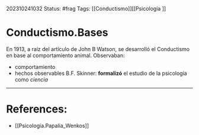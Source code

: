 202310241032
Status: #frag
Tags: [[Conductismo]][[Psicología ]]

# Conductismo.Bases
En 1913, a raíz del artículo de John B Watson, se desarrolló el Conductismo en base al comportamiento animal. 
Observaban: 
- comportamiento 
- hechos observables 
B.F. Skinner: **formalizó** el estudio de la psicología como *ciencia* 

---
# References:
- [[Psicología.Papalia_Wenkos]]
